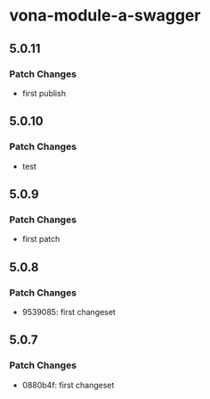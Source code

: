 # vona-module-a-swagger

## 5.0.11

### Patch Changes

- first publish

## 5.0.10

### Patch Changes

- test

## 5.0.9

### Patch Changes

- first patch

## 5.0.8

### Patch Changes

- 9539085: first changeset

## 5.0.7

### Patch Changes

- 0880b4f: first changeset
